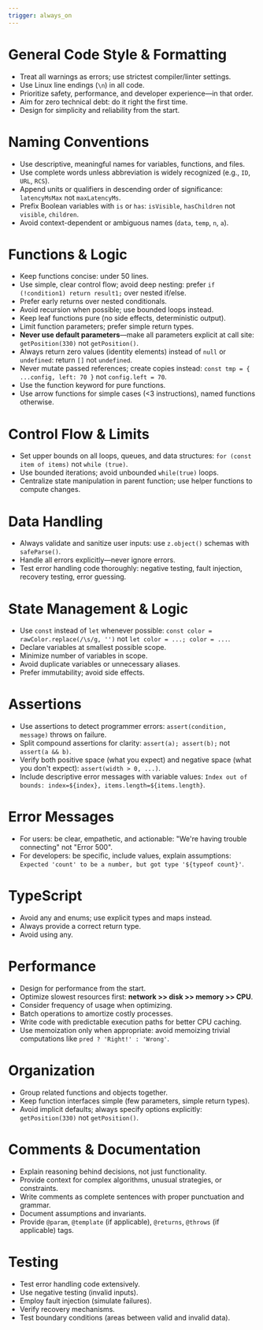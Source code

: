 ```yaml
---
trigger: always_on
---
```


# General Code Style & Formatting
- Treat all warnings as errors; use strictest compiler/linter settings.
- Use Linux line endings (`\n`) in all code.
- Prioritize safety, performance, and developer experience—in that order.
- Aim for zero technical debt: do it right the first time.
- Design for simplicity and reliability from the start.

# Naming Conventions
- Use descriptive, meaningful names for variables, functions, and files.
- Use complete words unless abbreviation is widely recognized (e.g., `ID`, `URL`, `RCS`).
- Append units or qualifiers in descending order of significance: `latencyMsMax` not `maxLatencyMs`.
- Prefix Boolean variables with `is` or `has`: `isVisible`, `hasChildren` not `visible`, `children`.
- Avoid context-dependent or ambiguous names (`data`, `temp`, `n`, `a`).

# Functions & Logic
- Keep functions concise: under 50 lines.
- Use simple, clear control flow; avoid deep nesting: prefer `if (!condition1) return result1;` over nested if/else.
- Prefer early returns over nested conditionals.
- Avoid recursion when possible; use bounded loops instead.
- Keep leaf functions pure (no side effects, deterministic output).
- Limit function parameters; prefer simple return types.
- **Never use default parameters**—make all parameters explicit at call site: `getPosition(330)` not `getPosition()`.
- Always return zero values (identity elements) instead of `null` or `undefined`: return `[]` not `undefined`.
- Never mutate passed references; create copies instead: `const tmp = { ...config, left: 70 }` not `config.left = 70`.
- Use the function keyword for pure functions.
- Use arrow functions for simple cases (<3 instructions), named functions otherwise.

# Control Flow & Limits
- Set upper bounds on all loops, queues, and data structures: `for (const item of items)` not `while (true)`.
- Use bounded iterations; avoid unbounded `while(true)` loops.
- Centralize state manipulation in parent function; use helper functions to compute changes.

# Data Handling
- Always validate and sanitize user inputs: use `z.object()` schemas with `safeParse()`.
- Handle all errors explicitly—never ignore errors.
- Test error handling code thoroughly: negative testing, fault injection, recovery testing, error guessing.

# State Management & Logic
- Use `const` instead of `let` whenever possible: `const color = rawColor.replace(/\s/g, '')` not `let color = ...; color = ...`.
- Declare variables at smallest possible scope.
- Minimize number of variables in scope.
- Avoid duplicate variables or unnecessary aliases.
- Prefer immutability; avoid side effects.

# Assertions
- Use assertions to detect programmer errors: `assert(condition, message)` throws on failure.
- Split compound assertions for clarity: `assert(a); assert(b);` not `assert(a && b)`.
- Verify both positive space (what you expect) and negative space (what you don't expect): `assert(width > 0, ...)`.
- Include descriptive error messages with variable values: `Index out of bounds: index=${index}, items.length=${items.length}`.

# Error Messages
- For users: be clear, empathetic, and actionable: "We're having trouble connecting" not "Error 500".
- For developers: be specific, include values, explain assumptions: `Expected 'count' to be a number, but got type '${typeof count}'`.

# TypeScript
- Avoid any and enums; use explicit types and maps instead.
- Always provide a correct return type.
- Avoid using any.

# Performance
- Design for performance from the start.
- Optimize slowest resources first: **network >> disk >> memory >> CPU**.
- Consider frequency of usage when optimizing.
- Batch operations to amortize costly processes.
- Write code with predictable execution paths for better CPU caching.
- Use memoization only when appropriate: avoid memoizing trivial computations like `pred ? 'Right!' : 'Wrong'`.

# Organization
- Group related functions and objects together.
- Keep function interfaces simple (few parameters, simple return types).
- Avoid implicit defaults; always specify options explicitly: `getPosition(330)` not `getPosition()`.

# Comments & Documentation
- Explain reasoning behind decisions, not just functionality.
- Provide context for complex algorithms, unusual strategies, or constraints.
- Write comments as complete sentences with proper punctuation and grammar.
- Document assumptions and invariants.
- Provide `@param`, `@template` (if applicable), `@returns`, `@throws` (if applicable) tags.

# Testing
- Test error handling code extensively.
- Use negative testing (invalid inputs).
- Employ fault injection (simulate failures).
- Verify recovery mechanisms.
- Test boundary conditions (areas between valid and invalid data).
